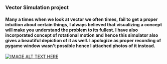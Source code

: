 ### Vector Simulation project
#### Many a times when we look at vector we often times, fail to get a proper intuition about certain things, I always believed that visualizing a concept will make you understand the problem to its fullest. I have also incorporated concept of rotational motion and hence this simulator also gives a beautiful depiction of it as well. I apologize as proper recording of pygame window wasn't possible hence I attached photos of it instead. 
[![IMAGE ALT TEXT HERE](https://img.youtube.com/vi/kjUBurXm_q8/0.jpg)](https://drive.google.com/file/d/1P45yuIA1w2EYMyweXAWlEPtQZrMADTrj/view?usp=sharing)
